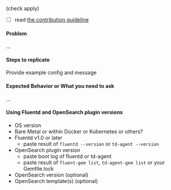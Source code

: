 (check apply)
- [ ] read [the contribution guideline](https://github.com/fluent/fluent-plugin-opensearch/blob/master/CONTRIBUTING.md)

#### Problem

...

#### Steps to replicate

Provide example config and message

#### Expected Behavior or What you need to ask

...

#### Using Fluentd and OpenSearch plugin versions

* OS version
* Bare Metal or within Docker or Kubernetes or others?
* Fluentd v1.0 or later
  * paste result of ``fluentd --version`` or ``td-agent --version``
* OpenSearch plugin version
  * paste boot log of fluentd or td-agent
  * paste result of ``fluent-gem list``, ``td-agent-gem list`` or your Gemfile.lock
* OpenSearch version (optional)
* OpenSearch template(s) (optional)
